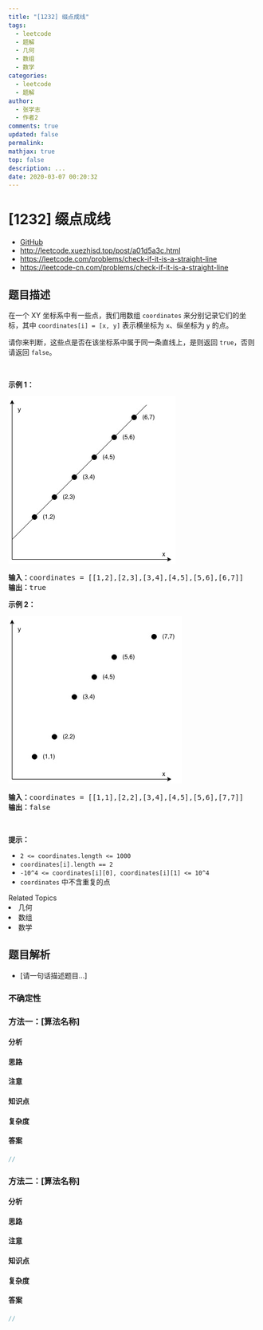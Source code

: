 ```yaml
---
title: "[1232] 缀点成线"
tags:
  - leetcode
  - 题解
  - 几何
  - 数组
  - 数学
categories:
  - leetcode
  - 题解
author:
  - 张学志
  - 作者2
comments: true
updated: false
permalink:
mathjax: true
top: false
description: ...
date: 2020-03-07 00:20:32
---
```



# [1232] 缀点成线
* [GitHub](https://github.com/algoboy101/LeetCodeCrowdsource/tree/master/_posts/QA/%5B1232%5D%20%E7%BC%80%E7%82%B9%E6%88%90%E7%BA%BF.md)
* http://leetcode.xuezhisd.top/post/a01d5a3c.html
* https://leetcode.com/problems/check-if-it-is-a-straight-line
* https://leetcode-cn.com/problems/check-if-it-is-a-straight-line


## 题目描述

<p>在一个&nbsp;XY 坐标系中有一些点，我们用数组&nbsp;<code>coordinates</code>&nbsp;来分别记录它们的坐标，其中&nbsp;<code>coordinates[i] = [x, y]</code>&nbsp;表示横坐标为 <code>x</code>、纵坐标为 <code>y</code>&nbsp;的点。</p>

<p>请你来判断，这些点是否在该坐标系中属于同一条直线上，是则返回 <code>true</code>，否则请返回 <code>false</code>。</p>

<p>&nbsp;</p>

<p><strong>示例 1：</strong></p>

<p><img alt="" src="https://raw.githubusercontent.com/algoboy101/LeetCodeCrowdsource/master/imgs/untitled-diagram-2.jpg" style="height: 336px; width: 336px;"></p>

<pre><strong>输入：</strong>coordinates = [[1,2],[2,3],[3,4],[4,5],[5,6],[6,7]]
<strong>输出：</strong>true
</pre>

<p><strong>示例 2：</strong></p>

<p><strong><img alt="" src="https://raw.githubusercontent.com/algoboy101/LeetCodeCrowdsource/master/imgs/untitled-diagram-1.jpg" style="height: 336px; width: 348px;"></strong></p>

<pre><strong>输入：</strong>coordinates = [[1,1],[2,2],[3,4],[4,5],[5,6],[7,7]]
<strong>输出：</strong>false
</pre>

<p>&nbsp;</p>

<p><strong>提示：</strong></p>

<ul>
	<li><code>2 &lt;=&nbsp;coordinates.length &lt;= 1000</code></li>
	<li><code>coordinates[i].length == 2</code></li>
	<li><code>-10^4 &lt;=&nbsp;coordinates[i][0],&nbsp;coordinates[i][1] &lt;= 10^4</code></li>
	<li><code>coordinates</code>&nbsp;中不含重复的点</li>
</ul>
<div><div>Related Topics</div><div><li>几何</li><li>数组</li><li>数学</li></div></div>


## 题目解析
* [请一句话描述题目...]

### 不确定性


### 方法一：[算法名称]

#### 分析

#### 思路

#### 注意

#### 知识点

#### 复杂度

#### 答案

```cpp
//
```


### 方法二：[算法名称]

#### 分析

#### 思路

#### 注意

#### 知识点

#### 复杂度

#### 答案

```cpp
//
```



